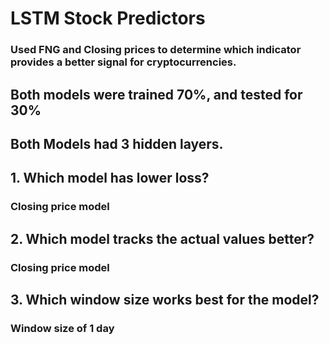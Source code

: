 # LSTM Stock Predictors

### Used FNG and Closing prices to determine which indicator provides a better signal for cryptocurrencies. 

## Both models were trained 70%, and tested for 30%

## Both Models had 3 hidden layers.

## 1. Which model has lower loss? 
### Closing price model 

## 2. Which model tracks the actual values better? 
### Closing price model 

## 3. Which window size works best for the model?
### Window size of 1 day
